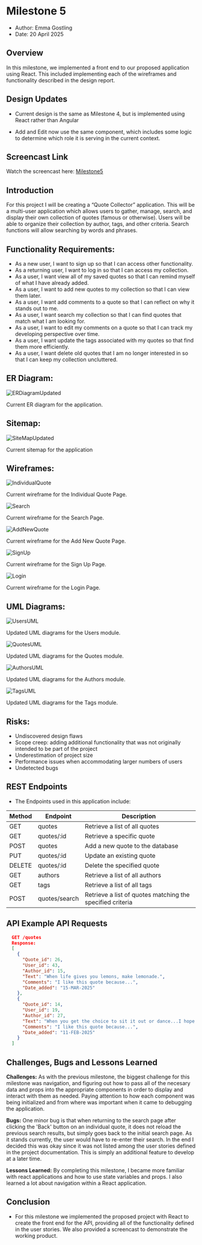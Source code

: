 # Milestone 5
- Author:  Emma Gostling
- Date:  20 April 2025

## Overview

In this milestone, we implemented a front end to our proposed application using React. This included implementing each of the wireframes and functionality described in the design report.

## Design Updates

- Current design is the same as Milestone 4, but is implemented using React rather than Angular

- Add and Edit now use the same component, which includes some logic to determine which role it is serving in the current context.

## Screencast Link

 Watch the screencast here: [Milestone5](https://youtu.be/p0DFcq1HG3Y)

## Introduction

For this project I will be creating a “Quote Collector” application. This will be a multi-user application which allows users to gather, manage, search, and display their own collection of quotes (famous or otherwise). Users will be able to organize their collection by author, tags, and other criteria. Search functions will allow searching by words and phrases. 

## Functionality Requirements:
-	As a new user, I want to sign up so that I can access other functionality. 
-	As a returning user, I want to log in so that I can access my collection. 
-	As a user, I want view all of my saved quotes so that I can remind myself of what I have already added.
-	As a user, I want to add new quotes to my collection so that I can view them later.
-	As a user, I want add comments to a quote so that I can reflect on why it stands out to me.
-	As a user, I want search my collection so that I can find quotes that match what I am looking for.
-	As a user, I want to edit my comments on a quote so that I can track my developing perspective over time.
-	As a user, I want update the tags associated with my quotes so that find them more efficiently. 
-	As a user, I want delete old quotes that I am no longer interested in so that I can keep my collection uncluttered. 

## ER Diagram:
![ERDiagramUpdated](ERDiagramUpdated.png)
<br />

Current ER diagram for the application. 

## Sitemap:
![SiteMapUpdated](SiteMap.png)
<br />

Current sitemap for the application

## Wireframes:
![IndividualQuote](IndividualQuotePage.png)
<br />

Current wireframe for the Individual Quote Page. 

![Search](SearchPage.png)
<br />

Current wireframe for the Search Page. 

![AddNewQuote](AddNewQuotePage.png)
<br />

Current wireframe for the Add New Quote Page. 

![SignUp](SignUpPage.png)
<br />

Current wireframe for the Sign Up Page. 

![Login](LoginPage.png)
<br />

Current wireframe for the Login Page. 

## UML Diagrams:
![UsersUML](UsersUML.png)
<br />

Updated UML diagrams for the Users module. 

![QuotesUML](QuotesUML.png)
<br />

Updated UML diagrams for the Quotes module. 

![AuthorsUML](AuthorsUML.png)
<br />

Updated UML diagrams for the Authors module. 

![TagsUML](TagsUML.png)
<br />

Updated UML diagrams for the Tags module. 

## Risks: 
-	Undiscovered design flaws
-	Scope creep: adding additional functionality that was not originally intended to be part of the project
-	Underestimation of project size
-	Performance issues when accommodating larger numbers of users
-	Undetected bugs

## REST Endpoints

- The Endpoints used in this application include:

|Method|Endpoint|Description|
|--|--|--|
|GET|quotes|Retrieve a list of all quotes|
|GET|quotes/:id|Retrieve a specific quote|
|POST|quotes|Add a new quote to the database|
|PUT|quotes/:id|Update an existing quote|
|DELETE|quotes/:id|Delete the specified quote|
|GET|authors|Retrieve a list of all authors|
|GET|tags|Retrieve a list of all tags|
|POST|quotes/search|Retrieve a list of quotes matching the specified criteria|

## API Example API Requests

```json
  GET /quotes
  Response:
  [
    {
      "Quote_id": 26,
      "User_id": 43,
      "Author_id": 15,
      "Text": "When life gives you lemons, make lemonade.",
      "Comments": "I like this quote because...",
      "Date_added": "15-MAR-2025"
    },
    {
      "Quote_id": 14,
      "User_id": 19,
      "Author_id": 27,
      "Text": "When you get the choice to sit it out or dance...I hope you dance!",
      "Comments": "I like this quote because...",
      "Date_added": "11-FEB-2025"
    }
  ]
```
## Challenges, Bugs and Lessons Learned

<b>Challenges:</b> As with the previous milestone, the biggest challenge for this milestone was navigation, and figuring out how to pass all of the necesary data and props into the appropriate components in order to display and interact with them as needed. Paying attention to how each component was being initialized and from where was important when it came to debugging the application.

<b>Bugs:</b> One minor bug is that when returning to the search page after clicking the 'Back' button on an individual quote, it does not reload the previous search results, but simply goes back to the initial search page. As it stands currently, the user would have to re-enter their search. In the end I decided this was okay since it was not listed among the user stories defined in the project documentation. This is simply an additional feature to develop at a later time.

<b>Lessons Learned:</b> By completing this milestone, I became more familiar with react applications and how to use state variables and props. I also learned a lot about navigation within a React application.

## Conclusion

- For this milestone we implemented the proposed project with React to create the front end for the API, providing all of the functionality defined in the user stories. We also provided a screencast to demonstrate the working product.
